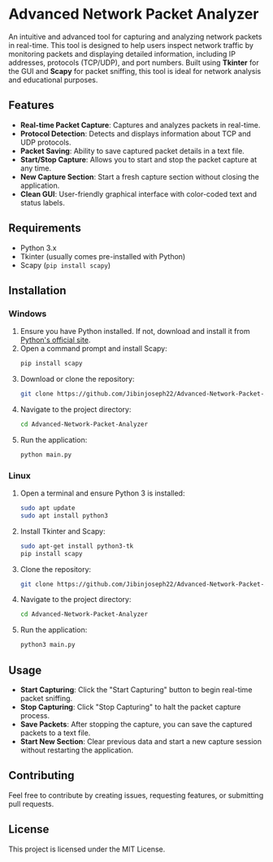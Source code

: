 
# Advanced Network Packet Analyzer

An intuitive and advanced tool for capturing and analyzing network packets in real-time. This tool is designed to help users inspect network traffic by monitoring packets and displaying detailed information, including IP addresses, protocols (TCP/UDP), and port numbers. Built using **Tkinter** for the GUI and **Scapy** for packet sniffing, this tool is ideal for network analysis and educational purposes.

## Features

- **Real-time Packet Capture**: Captures and analyzes packets in real-time.
- **Protocol Detection**: Detects and displays information about TCP and UDP protocols.
- **Packet Saving**: Ability to save captured packet details in a text file.
- **Start/Stop Capture**: Allows you to start and stop the packet capture at any time.
- **New Capture Section**: Start a fresh capture section without closing the application.
- **Clean GUI**: User-friendly graphical interface with color-coded text and status labels.

## Requirements

- Python 3.x
- Tkinter (usually comes pre-installed with Python)
- Scapy (`pip install scapy`)

## Installation

### Windows

1. Ensure you have Python installed. If not, download and install it from [Python's official site](https://www.python.org/).
2. Open a command prompt and install Scapy:
   ```bash
   pip install scapy
   ```
3. Download or clone the repository:
   ```bash
   git clone https://github.com/Jibinjoseph22/Advanced-Network-Packet-Analyzer.git
   ```
4. Navigate to the project directory:
   ```bash
   cd Advanced-Network-Packet-Analyzer
   ```
5. Run the application:
   ```bash
   python main.py
   ```

### Linux

1. Open a terminal and ensure Python 3 is installed:
   ```bash
   sudo apt update
   sudo apt install python3
   ```
2. Install Tkinter and Scapy:
   ```bash
   sudo apt-get install python3-tk
   pip install scapy
   ```
3. Clone the repository:
   ```bash
   git clone https://github.com/Jibinjoseph22/Advanced-Network-Packet-Analyzer.git
   ```
4. Navigate to the project directory:
   ```bash
   cd Advanced-Network-Packet-Analyzer
   ```
5. Run the application:
   ```bash
   python3 main.py
   ```

## Usage

- **Start Capturing**: Click the "Start Capturing" button to begin real-time packet sniffing.
- **Stop Capturing**: Click "Stop Capturing" to halt the packet capture process.
- **Save Packets**: After stopping the capture, you can save the captured packets to a text file.
- **Start New Section**: Clear previous data and start a new capture session without restarting the application.

## Contributing

Feel free to contribute by creating issues, requesting features, or submitting pull requests.

## License

This project is licensed under the MIT License.

